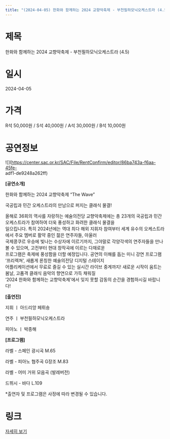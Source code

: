```yaml
---
title: "(2024-04-05) 한화와 함께하는 2024 교향악축제 - 부천필하모닉오케스트라 (4.5)"
---
```


# 제목
한화와 함께하는 2024 교향악축제 - 부천필하모닉오케스트라 (4.5)

# 일시
2024-04-05

# 가격
R석 50,000원 / S석 40,000원 / A석 30,000원 / B석 10,000원

# 공연정보
![](https://center.sac.or.kr/SAC/File/RentConfirm/editor/86ba743a-f6aa-45fe-  
adf1-de9248a262ff)    
    
**[공연소개]**  
  
한화와 함께하는 2024 교향악축제 “The Wave”  
  
국공립과 민간 오케스트라의 만남으로 퍼지는 클래식 물결!  
  
올해로 36회의 역사를 자랑하는 예술의전당 교향악축제에는 총 23개의 국공립과 민간 오케스트라가 참여하여 더욱 풍성하고 화려한 클래식 물결을  
일으킵니다. 특히 2024년에는 역대 최다 해외 지휘자 참여부터 세계 유수의 오케스트라에서 주요 멤버로 활약 중인 젊은 연주자들, 아울러  
국제콩쿠르 우승에 빛나는 수상자에 이르기까지, 그야말로 각양각색의 연주자들을 만나볼 수 있으며, 고전부터 현대 창작곡에 이르는 다채로운  
프로그램은 축제에 풍성함을 더할 예정입니다. 공연의 이해를 돕는 미니 강연 프로그램 ‘프리렉쳐’, 새롭게 론칭한 예술의전당 디지털 스테이지  
어플리케이션에서 무료로 즐길 수 있는 실시간 라이브 중계까지! 새로운 시작이 움트는 봄날, 고품격 클래식 음악의 향연으로 가득 채워질  
‘2024 한화와 함께하는 교향악축제’에서 잊지 못할 감동의 순간을 경험하시길 바랍니다!  
  
**[출연진]**  
  
지휘 ㅣ 아드리앙 페뤼숑  
  
연주 ㅣ 부천필하모닉오케스트라  
  
피아노 ㅣ 박종해  
  
**[프로그램]**  
  
라벨 - 스페인 광시곡 M.65  
  
라벨 - 피아노 협주곡 G장조 M.83  
  
라벨 - 어미 거위 모음곡 (발레버전)  
  
드뷔시 - 바다 L.109    
    
  
*출연자 및 프로그램은 사정에 따라 변경될 수 있습니다.   
  


# 링크
[자세히 보기](https://www.sac.or.kr/site/main/show/show_view?SN=60239 "https://www.sac.or.kr/site/main/show/show_view?SN=60239")

